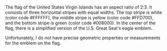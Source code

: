 The flag of the United States Virgin Islands has an aspect ratio of 2:3. It consists of three horizontal stripes with equal widths. The top stripe is white (color code #FFFFFF), the middle stripe is yellow (color code #FFD700), and the bottom stripe is green (color code #008000). In the center of the flag, there is a simplified version of the U.S. Great Seal's eagle emblem.

Unfortunately, I do not have precise geometric properties or measurements for the emblem on the flag.
